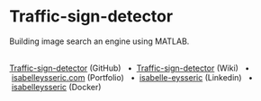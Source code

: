 # Traffic-sign-detector
Building image search an engine using MATLAB.
<br/>
<br/>


[Traffic-sign-detector](https://github.com/isabelleysseric/Traffic-sign-detector) (GitHub)
&nbsp; • &nbsp;[Traffic-sign-detector](https://github.com/isabelleysseric/Traffic-sign-detector/wiki) (Wiki)
&nbsp; • &nbsp;[isabelleysseric.com](https://isabelleysseric.com) (Portfolio)
&nbsp; • &nbsp;[isabelle-eysseric](https://www.linkedin.com/in/isabelle-eysseric/) (Linkedin)
&nbsp; • &nbsp;[isabelleysseric](https://hub.docker.com/u/isabelleysseric) (Docker)
<br/>
<br/>
